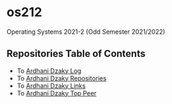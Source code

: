 # os212
Operating Systems 2021-2 (Odd Semester 2021/2022)

## Repositories Table of Contents
* To [Ardhani Dzaky Log](https://ardhanidzaky.github.io/os212/TXT/mylog.txt)
* To [Ardhani Dzaky Repositories](https://github.com/ardhanidzaky?tab=repositories)
* To [Ardhani Dzaky Links](https://ardhanidzaky.github.io/os212/LINKS/)
* To [Ardhani Dzaky Top Peer](https://ardhanidzaky.github.io/os212/TXT/myrank.txt)
